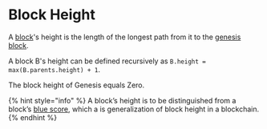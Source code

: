 # Block Height

A [block](../blocks/)'s height is the length of the longest path from it to the [genesis block](../blocks/genesis-block.md).

A block B's height can be defined recursively as `B.height = max(B.parents.height) + 1`.

The block height of Genesis equals Zero.

{% hint style="info" %}
A block’s height is to be distinguished from a block’s [blue score](../consensus/blue-score.md), which a  is generalization of block height in a blockchain.
{% endhint %}


